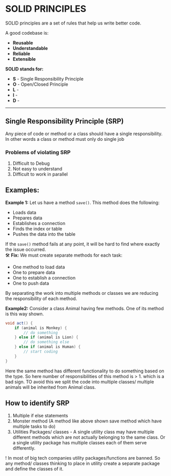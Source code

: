 # SOLID PRINCIPLES

SOLID principles are a set of rules that help us write better code.

A good codebase is:
- **Reusable**
- **Understandable**
- **Reliable**
- **Extensible**

**SOLID stands for:**
- **S** - Single Responsibility Principle
- **O** - Open/Closed Principle
- **L** -
- **I** -
- **D** -

---

## Single Responsibility Principle (SRP)


Any piece of code or method or a class should have a single responsibility. In other words a class or method must only do single job

### Problems of violating SRP
1. Difficult to Debug
2. Not easy to understand
3. Difficult to work in parallel

## Examples:

**Example 1:** Let us have a method `save()`. This method does the following:
- Loads data
- Prepares data
- Establishes a connection
- Finds the index or table
- Pushes the data into the table

If the `save()` method fails at any point, it will be hard to find where exactly the issue occurred.  
🛠 **Fix:** We must create separate methods for each task:
- One method to load data
- One to prepare data
- One to establish a connection
- One to push data


By separating the work into multiple methods or classes we are reducing the responsibility of each method. 

**Example2:** Consider a class Animal having few methods. One of its method is this way shown. 

```java
void act() {
    if (animal is Monkey) {
        // do something
    } else if (animal is Lion) {
        // do something else
    } else if (animal is Human) {
        // start coding
    }
}
```

Here the same method has different functionality to do something based on the type. So here number of responsibilities of this method is > 1. which is a bad sign.
TO avoid this we split the code into multiple classes/ multiple animals will be inherited from Animal class. 



## How to identify SRP
1. Multiple if else statements
2. Monster method (A method like above shown save method which have multiple tasks to do)
3. Utilities Packages/ classes - A single utility class may have multiple different methods which are not actually belonging to the same class. Or a single utility package has multiple classes each of them serve differently. 

! In  most of big tech companies utility packages/functions are banned. So any method/ classes thinking to place in utility create a separate package and define the classes of it. 



